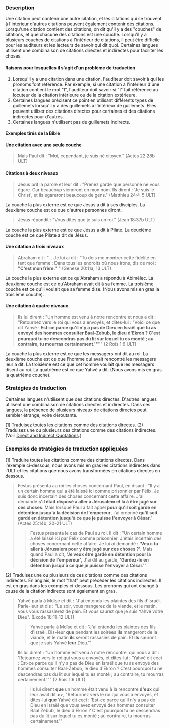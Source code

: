 ### Description

Une citation peut contenir une autre citation, et les citations qui se trouvent à l'intérieur d'autres citations peuvent également contenir des citations. Lorsqu'une citation contient des citations, on dit qu'il y a des "couches" de citations, et que chacune des citations est une couche. Lorsqu'il y a plusieurs couches de citations à l'intérieur de citations, il peut être difficile pour les auditeurs et les lecteurs de savoir qui dit quoi. Certaines langues utilisent une combinaison de citations directes et indirectes pour faciliter les choses.

#### Raisons pour lesquelles il s'agit d'un problème de traduction

1. Lorsqu'il y a une citation dans une citation, l'auditeur doit savoir à qui les pronoms font référence. Par exemple, si une citation à l'intérieur d'une citation contient le mot "I", l'auditeur doit savoir si "I" fait référence au locuteur de la citation intérieure ou de la citation extérieure.
1. Certaines langues précisent ce point en utilisant différents types de guillemets lorsqu'il y a des guillemets à l'intérieur de guillemets. Elles peuvent utiliser des citations directes pour certaines et des citations indirectes pour d'autres.
1. Certaines langues n'utilisent pas de guillemets indirects.

#### Exemples tirés de la Bible

#### Une citation avec une seule couche

> Mais Paul dit : "Moi, cependant, je suis né citoyen." (Actes 22:28b ULT)

#### Citations à deux niveaux

> Jésus prit la parole et leur dit : "Prenez garde que personne ne vous égare. Car beaucoup viendront en mon nom. Ils diront : 'Je suis le Christ', et ils égareront beaucoup de gens." (Matthieu 24:4-5 ULT)

La couche la plus externe est ce que Jésus a dit à ses disciples. La deuxième couche est ce que d'autres personnes diront.

> Jésus répondit : "Vous dites que je suis un roi." (Jean 18:37b ULT)

La couche la plus externe est ce que Jésus a dit à Pilate. La deuxième couche est ce que Pilate a dit de Jésus.

#### Une citation à trois niveaux

> Abraham dit : "... Je lui ai dit : "Tu dois me montrer cette fidélité en tant que femme : Dans tous les endroits où nous irons, dis de moi : **"C'est mon frère."**'" (Genèse 20:11a, 13 ULT)

La couche la plus externe est ce qu'Abraham a répondu à Abimélec. La deuxième couche est ce qu'Abraham avait dit à sa femme. La troisième couche est ce qu'il voulait que sa femme dise. (Nous avons mis en gras la troisième couche).

#### Une citation à quatre niveaux

> Ils lui dirent : "Un homme est venu à notre rencontre et nous a dit : "Retournez vers le roi qui vous a envoyés, et dites-lui : "Voici ce que dit Yahvé : **Est-ce parce qu'il n'y a pas de Dieu en Israël que tu as envoyé des hommes consulter Baal-Zebub, le dieu d'Ekron ? C'est pourquoi tu ne descendras pas du lit sur lequel tu es monté ; au contraire, tu mourras certainement.''**"'" (2 Rois 1:6 ULT)

La couche la plus externe est ce que les messagers ont dit au roi. La deuxième couche est ce que l'homme qui avait rencontré les messagers leur a dit. La troisième est ce que cet homme voulait que les messagers disent au roi. La quatrième est ce que Yahvé a dit. (Nous avons mis en gras la quatrième couche).

### Stratégies de traduction

Certaines langues n'utilisent que des citations directes. D'autres langues utilisent une combinaison de citations directes et indirectes. Dans ces langues, la présence de plusieurs niveaux de citations directes peut sembler étrange, voire déroutante.

(1) Traduisez toutes les citations comme des citations directes.
(2) Traduisez une ou plusieurs des citations comme des citations indirectes. (Voir [Direct and Indirect Quotations](../figs-quotations/01.md).)

### Exemples de stratégies de traduction appliquées

(1) Traduire toutes les citations comme des citations directes. Dans l'exemple ci-dessous, nous avons mis en gras les citations indirectes dans l'ULT et les citations que nous avons transformées en citations directes en dessous.

> Festus présenta au roi les choses concernant Paul, en disant : "Il y a un certain homme qui a été laissé ici comme prisonnier par Félix. Je suis donc incertain des choses concernant cette affaire. J'ai demandé **s'il était disposé à aller à Jérusalem et là à être jugé sur ces choses**. Mais lorsque Paul a fait appel **pour qu'il soit gardé en détention jusqu'à la décision de l'empereur**, j'ai ordonné **qu'il soit gardé en détention jusqu'à ce que je puisse l'envoyer à César**." (Actes 25:14b, 20-21 ULT)
>
> > Festus présenta le cas de Paul au roi. Il dit : "Un certain homme a été laissé ici par Félix comme prisonnier. J'étais incertain des choses concernant cette affaire. Je lui ai demandé : **'Veux-tu aller à Jérusalem pour y être jugé sur ces choses ?'.** Mais quand Paul a dit, **'Je veux être gardé en détention pour la décision de l'empereur',** J'ai dit au garde, **'Gardez-le en détention jusqu'à ce que je puisse l'envoyer à César.'**"

(2) Traduisez une ou plusieurs de ces citations comme des citations indirectes. En anglais, le mot "that" peut précéder les citations indirectes. Il est en gras dans les exemples ci-dessous. Les pronoms qui ont changé à cause de la citation indirecte sont également en gras.

> Yahvé parla à Moïse et dit : "J'ai entendu les plaintes des fils d'Israël. Parle-leur et dis : "Le soir, vous mangerez de la viande, et le matin, vous vous rassasierez de pain. Et vous saurez que je suis Yahvé votre Dieu". (Exode 16:11-12 ULT)
>
> > Yahvé parla à Moïse et dit : "J'ai entendu les plaintes des fils d'Israël. Dis-leur **que** pendant les soirées **ils** mangeront de la viande, et le matin **ils** seront rassasiés de pain. Et **ils** sauront que je suis Yahvé **leur** Dieu.'"
>
> Ils lui dirent : "Un homme est venu à notre rencontre, qui nous a dit : 'Retournez vers le roi qui vous a envoyés, et dites-lui : 'Yahvé dit ceci : Est-ce parce qu'il n'y a pas de Dieu en Israël que tu as envoyé des hommes consulter Baal-Zebub, le dieu d'Ekron ? C'est pourquoi tu ne descendras pas du lit sur lequel tu es monté ; au contraire, tu mourras certainement.'"" (2 Rois 1:6 ULT)
>
> > Ils lui dirent **que** un homme était venu à la rencontre **d'eux** qui leur avait dit **>**>, "Retournez vers le roi qui vous a envoyés, et dites-lui **que** Yahvé dit ceci : 'Est-ce parce qu'il n'y a pas de Dieu en Israël que vous avez envoyé des hommes consulter Baal Zebub, le dieu d'Ekron ? C'est pourquoi tu ne descendras pas du lit sur lequel tu es monté ; au contraire, tu mourras certainement.'"
